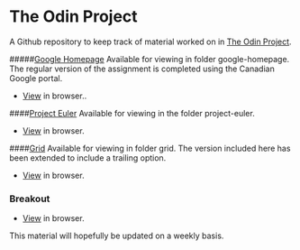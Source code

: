 The Odin Project
=========  

A Github repository to keep track of material worked on in [The Odin Project](http://www.theodinproject.com/).

#####[Google Homepage](http://www.theodinproject.com/web-development-101/html-css)
    Available for viewing in folder google-homepage.
    The regular version of the assignment is completed using the Canadian Google portal.
    
- [View](http://htmlpreview.github.io/?https://github.com/abrarisme/The-Odin-Project/blob/master/google-homepage/index.html)
    in browser.. 
    
####[Project Euler](http://www.theodinproject.com/web-development-101/javascript-basics?ref=lc-pb)
	Available for viewing in the folder project-euler. 
	
- [View](http://htmlpreview.github.io/?https://github.com/abrarisme/The-Odin-Project/blob/master/project-euler/solutions.html) in browser.

####[Grid](http://www.theodinproject.com/web-development-101/javascript-and-jquery?ref=lc-pb)
	Available for viewing in folder grid.
	The version included here has been extended to include a trailing option.
	
- [View](http://htmlpreview.github.io/?https://github.com/abrarisme/The-Odin-Project/blob/master/grid/index.html) 
	in browser.


### Breakout
- [View](http://htmlpreview.github.io/?https://github.com/abrarisme/The-Odin-Project/blob/master/breakout/index.html) in browser.


This material will hopefully be updated on a weekly basis. 

